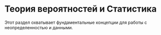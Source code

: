 # Теория вероятностей и Статистика
Этот раздел охватывает фундаментальные концепции для работы с неопределенностью и данными.